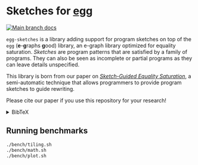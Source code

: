 # Sketches for [egg](https://github.com/egraphs-good/egg)

[![Main branch docs](https://img.shields.io/badge/docs-main-blue)](https://bastacyclop.github.io/egg-sketches/egg_sketches)

`egg-sketches` is a library adding support for program sketches on top of the `egg` (**e**-**g**raphs **g**ood) library,
an e-graph library optimized for equality saturation.
*Sketches* are program patterns that are satisfied by a family of programs.
They can also be seen as incomplete or partial programs as they can leave details unspecified.

This library is born from our paper on [*Sketch-Guided Equality Saturation*](https://arxiv.org/abs/2111.13040),
a semi-automatic technique that allows programmers to provide program sketches to guide rewriting.

Please cite our paper if you use this repository for your research!

<details class="bibtex">
    <summary>BibTeX</summary>
    <code><pre>@article{2021-sketch-guided-eqsat,
  author    = {Thomas Koehler and
               Phil Trinder and
               Michel Steuwer},
  title     = {Sketch-Guided Equality Saturation: Scaling Equality Saturation to
               Complex Optimizations in Languages with Bindings},
  journal   = {CoRR},
  volume    = {abs/2111.13040},
  year      = {2021},
  url       = {https://arxiv.org/abs/2111.13040},
  eprinttype = {arXiv},
  eprint    = {2111.13040},
  timestamp = {Tue, 10 May 2022 15:24:30 +0200},
  biburl    = {https://dblp.org/rec/journals/corr/abs-2111-13040.bib},
  bibsource = {dblp computer science bibliography, https://dblp.org}
}
</pre></code>
</details>

## Running benchmarks

```sh
./bench/tiling.sh
./bench/math.sh
./bench/plot.sh
```
